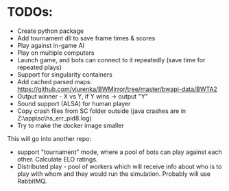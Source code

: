 # TODOs:

- Create python package
- Add tournament dll to save frame times & scores
- Play against in-game AI
- Play on multiple computers
- Launch game, and bots can connect to it repeatedly (save time for repeated plays)
- Support for singularity containers
- Add cached parsed maps: https://github.com/vjurenka/BWMirror/tree/master/bwapi-data/BWTA2
- Output winner - X vs Y, if Y wins -> output "Y"
- Sound support (ALSA) for human player
- Copy crash files from SC folder outside (java crashes are in Z:\app\sc\hs_err_pid8.log)
- Try to make the docker image smaller

This will go into another repo:

- support "tournament" mode, where a pool of bots can play against each other.
  Calculate ELO ratings.
- Distributed play - pool of workers which will receive info
  about who is to play with whom and they would run the simulation.
  Probably will use RabbitMQ.
